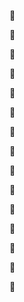 
:tada:

:pizza: 

:hotdog: 

:sandwich: 

:taco: 

:burrito:

:stuffed_flatbread: 

:falafel: 

:egg: 

:fried_egg: 

:shallow_pan_of_food: 

:stew:

:bowl_with_spoon: 

:green_salad: 

:popcorn:



